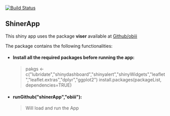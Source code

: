 [![Build Status](https://travis-ci.org/obiii/Lab5.svg?branch=master)](https://travis-ci.org/obiii/Lab5)

## ShinerApp
This shiny app uses the package **viser** available at [Github/obiii](https://github.com/obiii/Lab5)

The package contains the following functionalities:

* #### Install all the required packages before running the app:
    > pakgs <- c("lubridate","shinydashboard","shinyalert","shinyWidgets","leaflet","leaflet.extras","dplyr","ggplot2")
    > install.packages(packageList, dependencies=TRUE)

* #### runGithub("shinerApp","obiii"):
    > Will load and run the App
